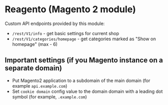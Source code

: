 # Reagento (Magento 2 module)

Custom API endpoints provided by this module:

- `/rest/V1/info` - get basic settings for current shop
- `/rest/V1/categories/homepage` - get categories marked as "Show on homepage" (max - 6)

## Important settings (if you Magento instance on a separate domain)

- Put Magento2 application to a subdomain of the main domain (for example `api.example.com`)
- Set `cookie domain` config value to the domain domain with a leading dot symbol (for example, `.example.com`)
